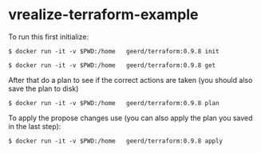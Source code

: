 # vrealize-terraform-example


To run this first initialize:

```
$ docker run -it -v $PWD:/home   geerd/terraform:0.9.8 init
```
```
$ docker run -it -v $PWD:/home   geerd/terraform:0.9.8 get
```

After that do a plan to see if the correct actions are taken (you should also save the plan to disk)

```
$ docker run -it -v $PWD:/home   geerd/terraform:0.9.8 plan
```

To apply the propose changes use (you can also apply the plan you saved in the last step):
```
$ docker run -it -v $PWD:/home   geerd/terraform:0.9.8 apply
```
